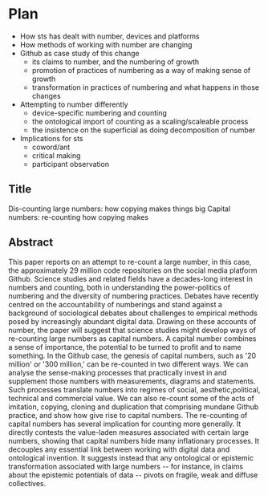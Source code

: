 # Plan

- How sts has dealt with number, devices and platforms
- How methods of working with number are changing
- Github as case study of this change
    - its claims to number, and the numbering of growth
    - promotion of practices of numbering as a way of making sense of growth
    - transformation in practices of numbering and what happens in those changes
- Attempting to number differently
    - device-specific numbering and counting
    - the ontological import of counting as a scaling/scaleable process
    - the insistence on the superficial as doing decomposition of number
- Implications for sts
    - coword/ant
    - critical making
    - participant observation

## Title

Dis-counting large numbers: how copying makes things big
Capital numbers: re-counting how copying makes 

## Abstract

This paper reports on an  attempt to re-count a large number, in this case, the approximately 29 million code repositories on the social media platform Github.
Science studies and related fields have a decades-long interest in numbers and counting, both in understanding the power-politics of numbering and the diversity of numbering practices.
Debates have recently centred on the accountability of numberings and stand against a background of sociological debates about challenges to empirical methods posed by increasingly abundant digital data.
Drawing on these accounts of number, the paper will suggest that science studies might develop ways of re-counting large numbers as capital numbers.
A capital number combines a sense of importance, the potential to be turned to profit and to name something. 
In the Github case, the genesis of capital numbers, such as '20 million' or '300 million,' can be re-counted in two different ways.
We can analyse the sense-making processes that practically invest in and supplement those numbers with measurements, diagrams and statements.
Such processes translate numbers into  regimes of social, aesthetic,political, technical and commercial value. 
We can also re-count some of the acts of imitation, copying, cloning and duplication that comprising mundane Github practice, and show how give rise to capital numbers.
The re-counting of capital numbers has several implication for counting more generally. 
It directly contests the value-laden measures associated with certain large numbers, showing that capital numbers hide many inflationary processes.
It decouples any essential link between working with digital data and ontological invention. 
It suggests instead that any ontological or epistemic transformation associated with large numbers -- for instance, in claims about the epistemic potentials of data --  pivots on fragile, weak and diffuse collectives.
